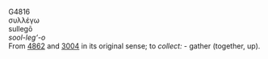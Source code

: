 G4816  
συλλέγω  
sullegō  
*sool-leg‘-o*  
From [4862](g4862) and [3004](g3004) in its original sense; to
*collect:* - gather (together, up).  
